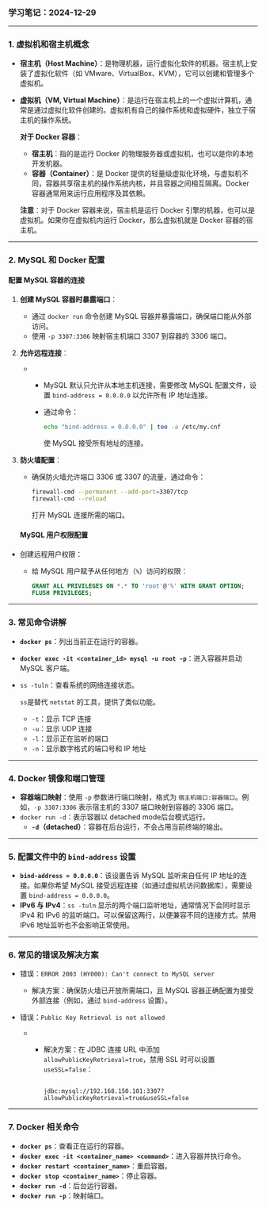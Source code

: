 ### **学习笔记：2024-12-29**

------

### 1. **虚拟机和宿主机概念**

- **宿主机（Host Machine）**：是物理机器，运行虚拟化软件的机器。宿主机上安装了虚拟化软件（如 VMware、VirtualBox、KVM），它可以创建和管理多个虚拟机。

- **虚拟机（VM, Virtual Machine）**：是运行在宿主机上的一个虚拟计算机，通常是通过虚拟化软件创建的。虚拟机有自己的操作系统和虚拟硬件，独立于宿主机的操作系统。

  **对于 Docker 容器**：

  - **宿主机**：指的是运行 Docker 的物理服务器或虚拟机，也可以是你的本地开发机器。
  - **容器（Container）**：是 Docker 提供的轻量级虚拟化环境，与虚拟机不同，容器共享宿主机的操作系统内核，并且容器之间相互隔离。Docker 容器通常用来运行应用程序及其依赖。

  **注意**：对于 Docker 容器来说，宿主机是运行 Docker 引擎的机器，也可以是虚拟机。如果你在虚拟机内运行 Docker，那么虚拟机就是 Docker 容器的宿主机。

------

### 2. **MySQL 和 Docker 配置**

#### 	配置 MySQL 容器的连接

1. **创建 MySQL 容器时暴露端口**：

   - 通过 `docker run` 命令创建 MySQL 容器并暴露端口，确保端口能从外部访问。
   - 使用 `-p 3307:3306` 映射宿主机端口 3307 到容器的 3306 端口。

2. **允许远程连接**：

   - - MySQL 默认只允许从本地主机连接，需要修改 MySQL 配置文件，设置 `bind-address = 0.0.0.0` 以允许所有 IP 地址连接。

     - 通过命令：

       ```bash
       echo "bind-address = 0.0.0.0" | tee -a /etc/my.cnf
       ```

       使 MySQL 接受所有地址的连接。

3. **防火墙配置**：

   - 确保防火墙允许端口 3306 或 3307 的流量，通过命令：

     ```bash
     firewall-cmd --permanent --add-port=3307/tcp
     firewall-cmd --reload
     ```

     打开 MySQL 连接所需的端口。

   #### MySQL 用户权限配置

- 创建远程用户权限：

  - 给 MySQL 用户赋予从任何地方（`%`）访问的权限：

    ```sql
    GRANT ALL PRIVILEGES ON *.* TO 'root'@'%' WITH GRANT OPTION;
    FLUSH PRIVILEGES;
    ```

------

### 3. **常见命令讲解**

- **`docker ps`**：列出当前正在运行的容器。

- **`docker exec -it <container_id> mysql -u root -p`**：进入容器并启动 MySQL 客户端。

- `ss -tuln`：查看系统的网络连接状态。

   `ss`是替代 `netstat` 的工具，提供了类似功能。

  - `-t`：显示 TCP 连接
  - `-u`：显示 UDP 连接
  - `-l`：显示正在监听的端口
  - `-n`：显示数字格式的端口号和 IP 地址

------

### 4. **Docker 镜像和端口管理**

- **容器端口映射**：使用 `-p` 参数进行端口映射，格式为 `宿主机端口:容器端口`。例如，`-p 3307:3306` 表示宿主机的 3307 端口映射到容器的 3306 端口。
- `docker run -d`：表示容器以 detached mode后台模式运行。
  - **`-d`（detached）**：容器在后台运行，不会占用当前终端的输出。

------

### 5. **配置文件中的 `bind-address` 设置**

- **`bind-address = 0.0.0.0`**：该设置告诉 MySQL 监听来自任何 IP 地址的连接。如果你希望 MySQL 接受远程连接（如通过虚拟机访问数据库），需要设置 `bind-address = 0.0.0.0`。
- **IPv6 与 IPv4**：`ss -tuln` 显示的两个端口监听地址，通常情况下会同时显示 IPv4 和 IPv6 的监听端口。可以保留这两行，以便兼容不同的连接方式。禁用 IPv6 地址监听也不会影响正常使用。

------

### 6. **常见的错误及解决方案**

- 错误：`ERROR 2003 (HY000): Can't connect to MySQL server`

  - 解决方案：确保防火墙已开放所需端口，且 MySQL 容器正确配置为接受外部连接（例如，通过 `bind-address` 设置）。

- 错误：`Public Key Retrieval is not allowed`

  - - 解决方案：在 JDBC 连接 URL 中添加 `allowPublicKeyRetrieval=true`，禁用 SSL 时可以设置 `useSSL=false`：

      ```text

      jdbc:mysql://192.168.150.101:3307?allowPublicKeyRetrieval=true&useSSL=false
      ```

------

### 7. **Docker 相关命令**

- **`docker ps`**：查看正在运行的容器。
- **`docker exec -it <container_name> <command>`**：进入容器并执行命令。
- **`docker restart <container_name>`**：重启容器。
- **`docker stop <container_name>`**：停止容器。
- **`docker run -d`**：后台运行容器。
- **`docker run -p`**：映射端口。